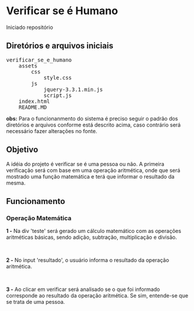 <h1>Verificar se é Humano</h1>

Iniciado repositório

<h2>Diretórios e arquivos iniciais</h2>

<pre>
verificar_se_e_humano
	assets
		css
			style.css
		js
			jquery-3.3.1.min.js
			script.js
	index.html
	README.MD
</pre>

<p>
	<b>obs:</b> Para o funcionanmento do sistema é preciso seguir o padrão dos diretórios e arquivos conforme está descrito acima, caso contrário será necessário fazer alterações no fonte.
</p>

<h2>Objetivo</h2> 
<p>
	A idéia do projeto é verificar se é uma pessoa ou não. A primeira verificação será com base em uma operação aritmética, onde que será mostrado uma função matemática e terá que informar o resultado da mesma.
</p>

<h2>Funcionamento</h2>

<h3>Operação Matemática</h3>

<b>1 -</b> Na div 'teste' será gerado um cálculo matemático com as operações aritméticas básicas, sendo adição, subtração, multiplicação e divisão.

<br>

<b>2 -</b> No input 'resultado', o usuário informa o resultado da operação aritmética.

<br>

<b>3 -</b> Ao clicar em verificar será analisado se o que foi informado corresponde ao resultado da operação aritmética. Se sim, entende-se que se trata de uma pessoa.